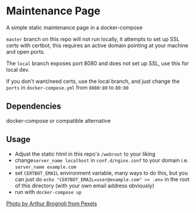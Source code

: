 # Maintenance Page
A simple static maintenance page in a docker-compose

`master` branch on this repo will not run locally, it attempts to set up SSL certs with certbot, this requires an active domain pointing at your machine and open ports.

The `local` branch exposes port 8080 and does not set up SSL, use this for local dev.

If you don't want/need certs, use the local branch, and just change the `ports` in `docker-compose.yml` from `8080:80` to `80:80`

## Dependencies
docker-compose or compatible alternative

## Usage
- Adjust the static html in this repo's `/webroot` to your liking
- change`server_name localhost` in `conf.d/nginx.conf` to your domain i.e. `server_name example.com`
- set `CERTBOT_EMAIL` environment variable, many ways to do this, but you can just do `echo "CERTBOT_EMAIL=user@example.com" >> .env` in the root of this directory (with your own email address obviously)
- run with `docker-compose up`


[Photo by Arthur Brognoli from Pexels](https://www.pexels.com/photo/high-angle-shot-of-mountain-2327372)
